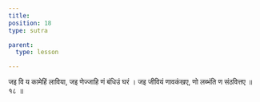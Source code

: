 ```yaml
---
title: 
position: 18
type: sutra

parent:
  type: lesson

---
```


जइ वि य कामेहिं लाविया, जइ णेज्जाहि णं बंधिउं घरं ।
जइ जीवियं णावकंखए, णो लब्भंति ण संठवित्तए ॥ १८ ॥